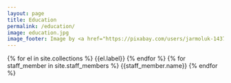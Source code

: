 ```yaml
---
layout: page
title: Education
permalink: /education/
image: education.jpg
image_footer: Image by <a href="https://pixabay.com/users/jarmoluk-143740/?utm_source=link-attribution&amp;utm_medium=referral&amp;utm_campaign=image&amp;utm_content=436498">Michal Jarmoluk</a> from <a href="https://pixabay.com/?utm_source=link-attribution&amp;utm_medium=referral&amp;utm_campaign=image&amp;utm_content=436498">Pixabay</a>
---
```

{% for el in site.collections %}
{{el.label}}
{% endfor %}
{% for staff_member in site.staff_members %}
  {{staff_member.name}}
{% endfor %}
